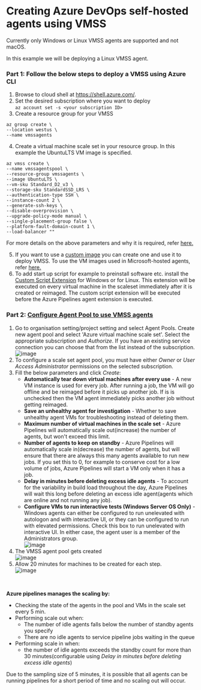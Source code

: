 
# Creating Azure DevOps self-hosted agents using VMSS

Currently only Windows or Linux VMSS agents are supported and not macOS.

In this example we will be deploying a Linux VMSS agent.

### Part 1: Follow the below steps to deploy a VMSS using Azure CLI

1) Browse to cloud shell at https://shell.azure.com/.
2) Set the desired subscription where you want to deploy </br>
`az account set -s <your subscription ID>`
3) Create a resource group for your VMSS </br>
```
az group create \
--location westus \
--name vmssagents
```
4) Create a virtual machine scale set in your resource group. In this example the UbuntuLTS VM image is specified.</br>
```
az vmss create \
--name vmssagentspool \
--resource-group vmssagents \
--image UbuntuLTS \
--vm-sku Standard_D2_v3 \
--storage-sku StandardSSD_LRS \
--authentication-type SSH \
--instance-count 2 \
--generate-ssh-keys \
--disable-overprovision \
--upgrade-policy-mode manual \
--single-placement-group false \
--platform-fault-domain-count 1 \
--load-balancer ""
```
For more details on the above parameters and why it is required, refer <a href='https://docs.microsoft.com/en-us/azure/devops/pipelines/agents/scale-set-agents?view=azure-devops#create-the-scale-set'>here.</a>

5) If you want to use a <a href='</a>https://docs.microsoft.com/en-us/azure/devops/pipelines/agents/scale-set-agents?view=azure-devops#create-a-scale-set-with-custom-image-software-or-disk-size'>custom image</a> you can create one and use it to deploy VMSS. To use the VM images used in Microsoft-hosted agents, refer <a href='https://github.com/actions/virtual-environments/tree/main/images'>here.</a>
6) To add start up script for example to preinstall software etc. install the <a href='https://docs.microsoft.com/en-us/azure/devops/pipelines/agents/scale-set-agents?view=azure-devops#customizing-virtual-machine-startup-via-the-custom-script-extension'>Custom Script Extension</a> for Windows or for Linux. This extension will be executed on every virtual machine in the scaleset immediately after it is created or reimaged. The custom script extension will be executed before the Azure Pipelines agent extension is executed.


### Part 2: <a href='https://docs.microsoft.com/en-us/azure/devops/pipelines/agents/scale-set-agents?view=azure-devops#create-the-scale-set-agent-pool'>Configure Agent Pool to use VMSS agents</a>
1) Go to organisation setting/project setting and select Agent Pools. Create new agent pool and select 'Azure virtual machine scale set'. Select the appropriate subscription and _Authorize_. If you have an existing service connection you can choose that from the list instead of the subscription.</br>
![image](https://user-images.githubusercontent.com/57246376/153708379-dc3d7938-beb1-4f4e-9252-5c9ad17b98e3.png)
2) To configure a scale set agent pool, you must have either _Owner_ or _User Access Administrator_ permissions on the selected subscription.
3) Fill the below parameters and click _Create_:
    - **Automatically tear down virtual machines after every use** - A new VM instance is used for every job. After running a job, the VM will go offline and be reimaged before it picks up another job. If is is unchecked then the VM agent immediately picks another job without getting reimaged.
    - **Save an unhealthy agent for investigation** - Whether to save unhealthy agent VMs for troubleshooting instead of deleting them.
    - **Maximum number of virtual machines in the scale set** - Azure Pipelines will automatically scale out(increase) the number of agents, but won't exceed this limit.
    - **Number of agents to keep on standby** - Azure Pipelines will automatically scale in(decrease) the number of agents, but will ensure that there are always this many agents available to run new jobs. If you set this to 0, for example to conserve cost for a low volume of jobs, Azure Pipelines will start a VM only when it has a job.
    - **Delay in minutes before deleting excess idle agents** - To account for the variability in build load throughout the day, Azure Pipelines will wait this long before deleting an excess idle agent(agents which are online and not running any job).
    - **Configure VMs to run interactive tests (Windows Server OS Only)** - Windows agents can either be configured to run unelevated with autologon and with interactive UI, or they can be configured to run with elevated permissions. Check this box to run unelevated with interactive UI. In either case, the agent user is a member of the Administrators group.</br>
![image](https://user-images.githubusercontent.com/57246376/153709304-0c3a50b7-1166-4c7d-8467-82538afc2c0f.png)
4) The VMSS agent pool gets created</br>
![image](https://user-images.githubusercontent.com/57246376/153709495-0f603b38-d409-4528-9915-55bba0e8c1d1.png)
5) Allow 20 minutes for machines to be created for each step.</br>
![image](https://user-images.githubusercontent.com/57246376/153709566-e4cc2be8-24f5-4090-8985-bb28c65d67ca.png)
</br>

**Azure pipelines manages the scaling by:**
- Checking the state of the agents in the pool and VMs in the scale set every 5 min.
- Performing  scale out when:
    - The number of idle agents falls below the number of standby agents you specify
    - There are no idle agents to service pipeline jobs waiting in the queue
- Performing scale in when:
    - the number of idle agents exceeds the standby count for more than 30 minutes(configurable using _Delay in minutes before deleting excess idle agents_)

Due to the sampling size of 5 minutes, it is possible that all agents can be running pipelines for a short period of time and no scaling out will occur.










